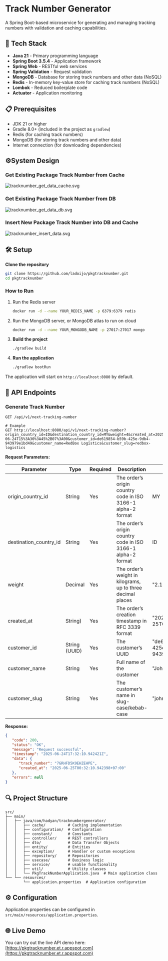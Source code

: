 # Track Number Generator

A Spring Boot-based microservice for generating and managing tracking numbers with validation and caching capabilities.

## 🚀 Tech Stack

- **Java 21** - Primary programming language
- **Spring Boot 3.5.4** - Application framework
- **Spring Web** - RESTful web services
- **Spring Validation** - Request validation
- **MongoDB** - Database for storing track numbers and other data (NoSQL)
- **Redis** - In-memory key-value store for caching track numbers (NoSQL)
- **Lombok** - Reduced boilerplate code
- **Actuator** - Application monitoring

## 📋 Prerequisites

- JDK 21 or higher
- Gradle 8.0+ (included in the project as `gradlew`)
- Redis (for caching track numbers)
- MongoDB (for storing track numbers and other data)
- Internet connection (for downloading dependencies)

## ⚙️System Design
### Get Existing Package Track Number from Cache
![tracknumber_get_data_cache.svg](tracknumber_get_data_cache.svg)

### Get Existing Package Track Number from DB
![tracknumber_get_data_db.svg](tracknumber_get_data_db.svg)

### Insert New Package Track Number into DB and Cache
![tracknumber_insert_data.svg](tracknumber_insert_data.svg)

## 🛠️ Setup

**Clone the repository**

   ```bash
   git clone https://github.com/ladoijo/pkgtracknumber.git
   cd pkgtracknumber
   ```

### How to Run

1. Run the Redis server
   ```bash
   docker run -d --name YOUR_REDIS_NAME -p 6379:6379 redis
   ```

2. Run the MongoDB server, or MongoDB atlas to run on cloud
   ```bash
   docker run -d --name YOUR_MONGODB_NAME -p 27017:27017 mongo
   ```

3. **Build the project**
   ```bash
   ./gradlew build
   ```

2. **Run the application**
   ```bash
   ./gradlew bootRun
   ```

The application will start on `http://localhost:8080` by default.

## 🚦 API Endpoints

### Generate Track Number

```
GET /api/v1/next-tracking-number

# Example
GET http://localhost:8080/api/v1/next-tracking-number?origin_country_id=ID&destination_country_id=MY&weight=4&created_at=2025-06-24T15%3A30%3A45%2B07%3A00&customer_id=de619854-b59b-425e-9db4-943979e1bd49&customer_name=RedBox Logistics&customer_slug=redbox-logistics
```

**Request Parameters:**

| Parameter              | Type          | Required | Description                                                  | Example                                |
|------------------------|---------------|----------|--------------------------------------------------------------|----------------------------------------|
| origin_country_id      | String        | Yes      | The order’s origin country code in ISO 3166-1 alpha-2 format | MY                                     |
| destination_country_id | String        | Yes      | The order’s origin country code in ISO 3166-1 alpha-2 format | ID                                     |
| weight                 | Decimal       | Yes      | The order’s weight in kilograms, up to three decimal places  | "2.123"                                |
| created_at             | String)       | Yes      | The order’s creation timestamp in RFC 3339 format            | "2024-06-25T01:20:30+07:00"            |
| customer_id            | String (UUID) | Yes      | The customer’s UUID                                          | "de619854-b59b-425e-9db4-943979e1bd49" |
| customer_name          | String        | Yes      | Full name of the customer                                    | "John Doe"                             |
| customer_slug          | String        | Yes      | The customer’s name in slug-case/kebab-case                  | "john-doe"                             |

**Response:**

```json
{
   "code": 200,
   "status": "OK",
   "message": "Request successful",
   "timestamp": "2025-06-24T17:32:10.942421Z",
   "data": {
      "track_number": "7GRHFD5K9EHZEHPE",
      "created_at": "2025-06-25T00:32:10.942398+07:00"
   },
   "errors": null
}
```

## 🔍 Project Structure

```
src/
├── main/
│   ├── java/com/hadyan/tracknumbergenerator/
│   │   ├── cache/          # Caching implementation
│   │   ├── configuration/  # Configuration
│   │   ├── constant/       # Constants
│   │   ├── controller/     # REST controllers
│   │   ├── dto/            # Data Transfer Objects
│   │   ├── entity/         # Entities
│   │   ├── exception/      # Handler or custom exceptions
│   │   ├── repository/     # Repositories
│   │   ├── usecase/        # Business logic
│   │   ├── service/        # usable functionality
│   │   ├── util/           # Utility classes
│   │   └── PkgTrackNumberApplication.java  # Main application class
└── └── resources/
        └── application.properties  # Application configuration
```

## ⚙️ Configuration

Application properties can be configured in `src/main/resources/application.properties`.

## 🌐 Live Demo

You can try out the live API demo here: [https://pkgtracknumber.et.r.appspot.com](https://pkgtracknumber.et.r.appspot.com)